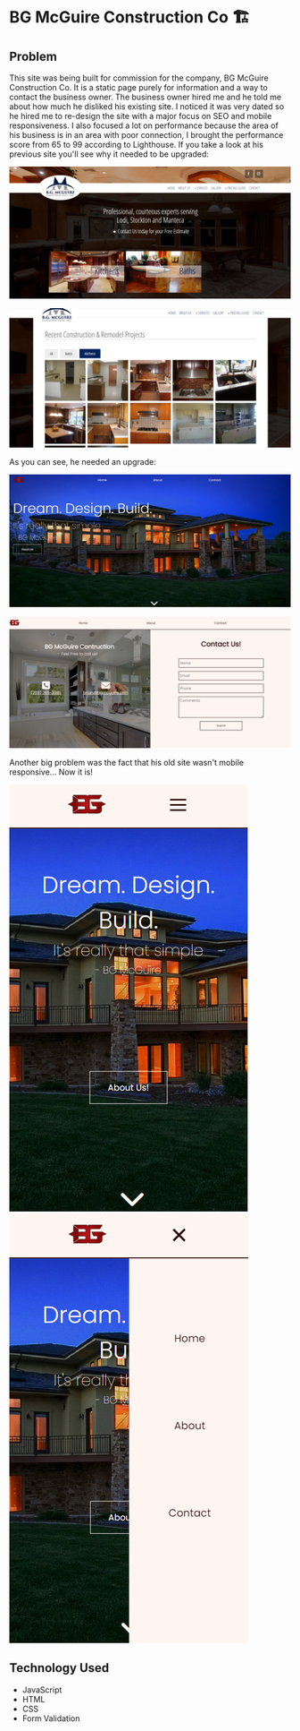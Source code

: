 # BG McGuire Construction Co 🏗️

## Problem
This site was being built for commission for the company, BG McGuire Construction Co. It is a static page purely for information and a way to contact the business owner. The business owner hired me and he told me about how much he disliked his existing site. I noticed it was very dated so he hired me to re-design the site with a major focus on SEO and mobile responsiveness. I also focused a lot on performance because the area of his business is in an area with poor connection, I brought the performance score from 65 to 99 according to Lighthouse. If you take a look at his previous site you'll see why it needed to be upgraded:

![Old site 1](/resources/old-site-demo.png)

![Old site 2](/resources/old-site-demo2.png)

As you can see, he needed an upgrade:

![New Site 1](/resources/new-site-demo.png)

![New Site 2](/resources/new-site-demo2.png)

Another big problem was the fact that his old site wasn't mobile responsive... Now it is!

![New Site 3](/resources/new-site-demo3.png)
![New Site 4](/resources/new-site-demo4.png)

## Technology Used
- JavaScript
- HTML
- CSS
- Form Validation
